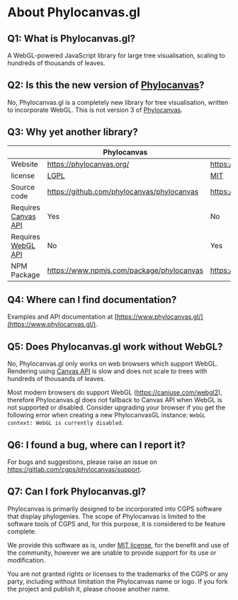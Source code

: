 # About Phylocanvas.gl


## Q1: What is Phylocanvas.gl?

A WebGL-powered JavaScript library for large tree visualisation, scaling to hundreds of thousands of leaves.


## Q2: Is this the new version of [Phylocanvas](https://www.npmjs.com/package/phylocanvas)?

No, Phylocanvas.gl is a completely new library for tree visualisation, written to incorporate WebGL.
This is not version 3 of [Phylocanvas](https://www.npmjs.com/package/phylocanvas).



## Q3: Why yet another library?


|  | Phylocanvas | Phylocanvas.gl |
| ------ | ------ | ------ |
| Website | <https://phylocanvas.org/> | <https://www.phylocanvas.gl/> |
| license | [LGPL](https://github.com/phylocanvas/phylocanvas/blob/master/LICENCE) | [MIT](https://gitlab.com/cgps/phylocanvas/phylocanvas.gl/-/blob/master/LICENSE) |
| Source code | https://github.com/phylocanvas/phylocanvas | https://gitlab.com/cgps/phylocanvas/phylocanvas.gl |
| Requires [Canvas API](https://developer.mozilla.org/en-US/docs/Web/API/Canvas_API) | Yes | No |
| Requires [WebGL API](https://developer.mozilla.org/en-US/docs/Web/API/WebGL_API)| No | Yes |
| NPM Package | <https://www.npmjs.com/package/phylocanvas> | <https://www.npmjs.com/package/@phylocanvas/phylocanvas.gl> |


## Q4: Where can I find documentation?

Examples and API documentation at [https://www.phylocanvas.gl/](https://www.phylocanvas.gl/).



## Q5: Does Phylocanvas.gl work without WebGL? 

No, Phylocanvas.gl only works on web browsers which support WebGL.
Rendering using [Canvas API](https://developer.mozilla.org/en-US/docs/Web/API/Canvas_API) is slow and does not scale to trees with hundreds of thousands of leaves.

Most modern browsers do support WebGL (https://caniuse.com/webgl2),
therefore Phylocanvas.gl does not fallback to Canvas API when WebGL is not supported or disabled.
Consider upgrading your browser if you get the following error when creating a new PhylocanvasGL instance:
`WebGL context: WebGL is currently disabled`.


## Q6: I found a bug, where can I report it?

For bugs and suggestions, please raise an issue on <https://gitlab.com/cgps/phylocanvas/support>.


## Q7: Can I fork Phylocanvas.gl?

Phylocanvas is primarily designed to be incorporated into CGPS software that display phylogenies. The scope of Phylocanvas is limited to the software tools of CGPS and, for this purpose, it is considered to be feature complete.

We provide this software as is, under [MIT license](https://gitlab.com/cgps/phylocanvas/phylocanvas.gl/-/blob/master/LICENSE), for the benefit and use of the community, however we are unable to provide support for its use or modification.

You are not granted rights or licenses to the trademarks of the CGPS or any party, including without limitation the Phylocanvas name or logo.
If you fork the project and publish it, please choose another name.


